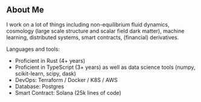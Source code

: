 ## About Me

I work on a lot of things including non-equilibrium fluid dynamics, cosmology (large scale structure and scalar field dark matter), machine learning, distributed systems, smart contracts, (financial) derivatives.



Languages and tools:

* Proficient in Rust (4+ years)
* Proficient in TypeScript (3+ years) as well as data science tools (numpy, scikit-learn, scipy, dask)
* DevOps: Terraform / Docker / K8S / AWS
* Database: Postgres
* Smart Contract: Solana (25k lines of code)



